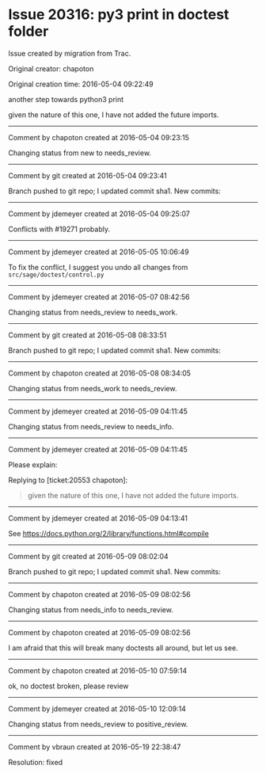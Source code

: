 # Issue 20316: py3 print in doctest folder

Issue created by migration from Trac.

Original creator: chapoton

Original creation time: 2016-05-04 09:22:49

another step towards python3 print

given the nature of this one, I have not added the future imports.


---

Comment by chapoton created at 2016-05-04 09:23:15

Changing status from new to needs_review.


---

Comment by git created at 2016-05-04 09:23:41

Branch pushed to git repo; I updated commit sha1. New commits:


---

Comment by jdemeyer created at 2016-05-04 09:25:07

Conflicts with #19271 probably.


---

Comment by jdemeyer created at 2016-05-05 10:06:49

To fix the conflict, I suggest you undo all changes from `src/sage/doctest/control.py`


---

Comment by jdemeyer created at 2016-05-07 08:42:56

Changing status from needs_review to needs_work.


---

Comment by git created at 2016-05-08 08:33:51

Branch pushed to git repo; I updated commit sha1. New commits:


---

Comment by chapoton created at 2016-05-08 08:34:05

Changing status from needs_work to needs_review.


---

Comment by jdemeyer created at 2016-05-09 04:11:45

Changing status from needs_review to needs_info.


---

Comment by jdemeyer created at 2016-05-09 04:11:45

Please explain:

Replying to [ticket:20553 chapoton]:
> given the nature of this one, I have not added the future imports.


---

Comment by jdemeyer created at 2016-05-09 04:13:41

See https://docs.python.org/2/library/functions.html#compile


---

Comment by git created at 2016-05-09 08:02:04

Branch pushed to git repo; I updated commit sha1. New commits:


---

Comment by chapoton created at 2016-05-09 08:02:56

Changing status from needs_info to needs_review.


---

Comment by chapoton created at 2016-05-09 08:02:56

I am afraid that this will break many doctests all around, but let us see.


---

Comment by chapoton created at 2016-05-10 07:59:14

ok, no doctest broken, please review


---

Comment by jdemeyer created at 2016-05-10 12:09:14

Changing status from needs_review to positive_review.


---

Comment by vbraun created at 2016-05-19 22:38:47

Resolution: fixed
